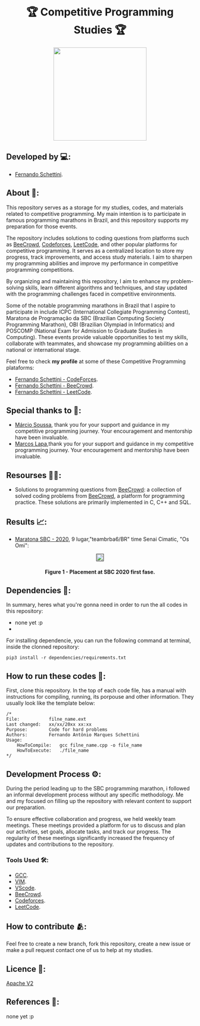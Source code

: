 <h1 align="center">🏆 Competitive Programming Studies 🏆</h1>

<div align="center">
	<a href="link_for_webite">
	<img height = "250em" src = "https://github.com/FernandoSchett/competitive_programming/assets/80331486/5514f8d6-3c14-4ee3-90d5-f5b3b39bcac6" />
    </a>
</div>

## Developed by 💻:
- [Fernando Schettini](https://github.com/FernandoSchett).

## About 🤔:

This repository serves as a storage for my studies, codes, and materials related to competitive programming. My main intention is to participate in famous programming marathons in Brazil, and this repository supports my preparation for those events.

The repository includes solutions to coding questions from platforms such as [BeeCrowd](https://www.beecrowd.com.br/judge/en/login), [Codeforces](https://codeforces.com/), [LeetCode](https://leetcode.com/), and other popular platforms for competitive programming. It serves as a centralized location to store my progress, track improvements, and access study materials. I aim to sharpen my programming abilities and improve my performance in competitive programming competitions.

By organizing and maintaining this repository, I aim to enhance my problem-solving skills, learn different algorithms and techniques, and stay updated with the programming challenges faced in competitive environments.

Some of the notable programming marathons in Brazil that I aspire to participate in include ICPC (International Collegiate Programming Contest), Maratona de Programação da SBC (Brazilian Computing Society Programming Marathon), OBI (Brazilian Olympiad in Informatics) and POSCOMP (National Exam for Admission to Graduate Studies in Computing). These events provide valuable opportunities to test my skills, collaborate with teammates, and showcase my programming abilities on a national or international stage.

Feel free to check **my profile** at some of these Competitive Programming plataforms:

- [Fernando Schettini - CodeForces]().
- [Fernando Schettini - BeeCrowd]().
- [Fernando Schettini - LeetCode]().

## Special thanks to 🥰:

- [Márcio Soussa](https://www.linkedin.com/in/marcio-soussa/?originalSubdomain=br), thank you for your support and guidance in my competitive programming journey. Your encouragement and mentorship have been invaluable.
- [Marcos Lapa](https://github.com/marcoslapa),thank you for your support and guidance in my competitive programming journey. Your encouragement and mentorship have been invaluable.

## Resourses 🧑‍🔬:

- Solutions to programming questions from [BeeCrowd](https://www.beecrowd.com.br/judge/en/login): a collection of solved coding problems from [BeeCrowd](https://www.beecrowd.com.br/judge/en/login), a platform for programming practice. These solutions are primarily implemented in C, C++ and SQL.

## Results 📈:

- [Maratona SBC - 2020](https://maratona.sbc.org.br/hist/2021/primeira-fase/reportsbr2021/score.html#), 9 lugar,"teambrba6/BR" time Senai Cimatic, "Os Omi":

<div align="center">
	<a href="">
	<img height = "20em" src = "https://github.com/FernandoSchett/competitive_programming/assets/80331486/cce82f64-75d5-4e32-a231-e86640723209" />
    </a>
</div>
<h4 align="center">Figure 1 - Placement at SBC 2020 first fase.</h4>

## Dependencies 🚚:

In summary, heres what you're gonna need in order to run the all codes in this repository:

- none yet :p
- 

For installing dependencie, you can run the following command at terminal, inside the clonned repository:

    pip3 install -r dependencies/requirements.txt

## How to run these codes 🏃:

First, clone this repository. In the top of each code file, has a manual with instructions for compiling, running, its porpouse and other information. They usually look like the template below:

	/*
	File:           filne_name.ext
	Last changed:   xx/xx/20xx xx:xx
	Purpose:        Code for hard problems         
	Authors:        Fernando Antônio Marques Schettini   
	Usage: 
		HowToCompile:   gcc filne_name.cpp -o file_name
		HowToExecute:   ./file_name           
	*/ 

## Development Process ⚙️:

During the period leading up to the SBC programming marathon, i followed an informal development process without any specific methodology. Me and my focused on filling up the repository with relevant content to support our preparation.

To ensure effective collaboration and progress, we held weekly team meetings. These meetings provided a platform for us to discuss and plan our activities, set goals, allocate tasks, and track our progress. The regularity of these meetings significantly increased the frequency of updates and contributions to the repository.

### Tools Used 🛠️: 

- [GCC](https://gcc.gnu.org/). 
- [VIM](https://www.vim.org/).
- [VScode](https://code.visualstudio.com/).
- [BeeCrowd](https://www.beecrowd.com.br/judge/en/login).
- [Codeforces](https://codeforces.com/). 
- [LeetCode](https://leetcode.com/).

## How to contribute 🫂:

Feel free to create a new branch, fork this repository, create a new issue or make a pull request contact one of us to help at my studies.

## Licence 📜:

[Apache V2](https://choosealicense.com/licenses/apache-2.0/)

## References 📙:

none yet :p
